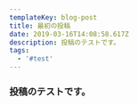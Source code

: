 ```yaml
---
templateKey: blog-post
title: 最初の投稿
date: 2019-03-16T14:08:58.617Z
description: 投稿のテストです。
tags:
  - '#test'
---
```

### 投稿のテストです。
